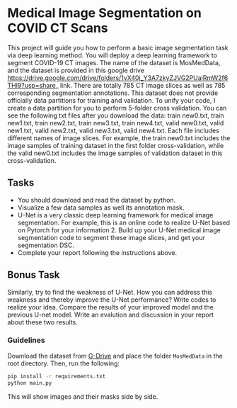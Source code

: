 # Medical Image Segmentation on COVID CT Scans

This project will guide you how to perform a basic image segmentation task via deep learning method. You will deploy a deep learning framework to segment COVID-19 CT images. The name of the dataset is MosMedData, and the dataset is provided in this google drive https://drive.google.com/drive/folders/1vX40j_Y3A7zkyZJVG2PUaiRmW2f6THl9?usp=share_ link. There are totally 785 CT image slices as well as 785 corresponding segmentation annotations. This dataset does not provide officially data partitions for training and validation. To unify your code, I create a data partition for you to perform 5-folder cross validation. You can see the following txt files after you download the data: train new0.txt, train new1.txt, train new2.txt, train new3.txt, train new4.txt, valid new0.txt, valid new1.txt, valid new2.txt, valid new3.txt, valid new4.txt. Each file includes different names of image slices. For example, the train new0.txt includes the image samples of training dataset in the first folder cross-validation, while the valid new0.txt includes the image samples of validation dataset in this cross-validation.

## Tasks

- You should download and read the dataset by python.
- Visualize a few data samples as well its annotation mask.
- U-Net is a very classic deep learning framework for medical image segmentation. For example, this is an online code to realize U-Net based on Pytorch for your information 2. Build up your U-Net medical image segmentation code to segment these image slices, and get your segmentation DSC.
- Complete your report following the instructions above.

## Bonus Task

Similarly, try to find the weakness of U-Net. How you can address this weakness and thereby improve the U-Net performance? Write codes to realize your idea. Compare the results of your improved model and the previous U-net model. Write an evalution and discussion in your report about these two results.

### Guidelines

Download the dataset from [G-Drive](https://drive.google.com/drive/folders/1vX40j_Y3A7zkyZJVG2PUaiRmW2f6THl9) and place the folder `MosMedData` in the root directory. Then, run the following:
```bash
pip install -r requirements.txt
python main.py
```
This will show images and their masks side by side.
